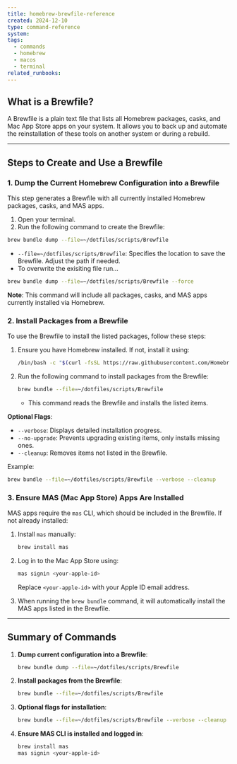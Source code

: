 ```yaml
---
title: homebrew-brewfile-reference
created: 2024-12-10
type: command-reference
system: 
tags:
  - commands
  - homebrew
  - macos
  - terminal
related_runbooks:
---
```



## What is a Brewfile?
A Brewfile is a plain text file that lists all Homebrew packages, casks, and Mac App Store apps on your system. It allows you to back up and automate the reinstallation of these tools on another system or during a rebuild.

---

## Steps to Create and Use a Brewfile

### 1. Dump the Current Homebrew Configuration into a Brewfile
This step generates a Brewfile with all currently installed Homebrew packages, casks, and MAS apps.

1. Open your terminal.
2. Run the following command to create the Brewfile:
```bash
brew bundle dump --file=~/dotfiles/scripts/Brewfile
```
   - `--file=~/dotfiles/scripts/Brewfile`: Specifies the location to save the Brewfile. Adjust the path if needed.
- To overwrite the exisiting file run...
```sh
brew bundle dump --file=~/dotfiles/scripts/Brewfile --force
```


**Note**: This command will include all packages, casks, and MAS apps currently installed via Homebrew.

### 2. Install Packages from a Brewfile
To use the Brewfile to install the listed packages, follow these steps:

1. Ensure you have Homebrew installed. If not, install it using:
   ```bash
   /bin/bash -c "$(curl -fsSL https://raw.githubusercontent.com/Homebrew/install/HEAD/install.sh)"
   ```

2. Run the following command to install packages from the Brewfile:
   ```bash
   brew bundle --file=~/dotfiles/scripts/Brewfile
   ```
   - This command reads the Brewfile and installs the listed items.

**Optional Flags**:
- `--verbose`: Displays detailed installation progress.
- `--no-upgrade`: Prevents upgrading existing items, only installs missing ones.
- `--cleanup`: Removes items not listed in the Brewfile.

Example:
```bash
brew bundle --file=~/dotfiles/scripts/Brewfile --verbose --cleanup
```

### 3. Ensure MAS (Mac App Store) Apps Are Installed
MAS apps require the `mas` CLI, which should be included in the Brewfile. If not already installed:

1. Install `mas` manually:
   ```bash
   brew install mas
   ```

2. Log in to the Mac App Store using:
   ```bash
   mas signin <your-apple-id>
   ```
   Replace `<your-apple-id>` with your Apple ID email address.

3. When running the `brew bundle` command, it will automatically install the MAS apps listed in the Brewfile.

---

## Summary of Commands

1. **Dump current configuration into a Brewfile**:
   ```bash
   brew bundle dump --file=~/dotfiles/scripts/Brewfile
   ```

2. **Install packages from the Brewfile**:
   ```bash
   brew bundle --file=~/dotfiles/scripts/Brewfile
   ```

3. **Optional flags for installation**:
   ```bash
   brew bundle --file=~/dotfiles/scripts/Brewfile --verbose --cleanup
   ```

4. **Ensure MAS CLI is installed and logged in**:
   ```bash
   brew install mas
   mas signin <your-apple-id>
   ```

